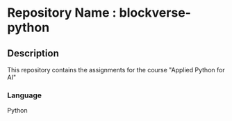 # Repository Name : blockverse-python

## Description
This repository contains the assignments for the course "Applied Python for AI"

### Language
Python
